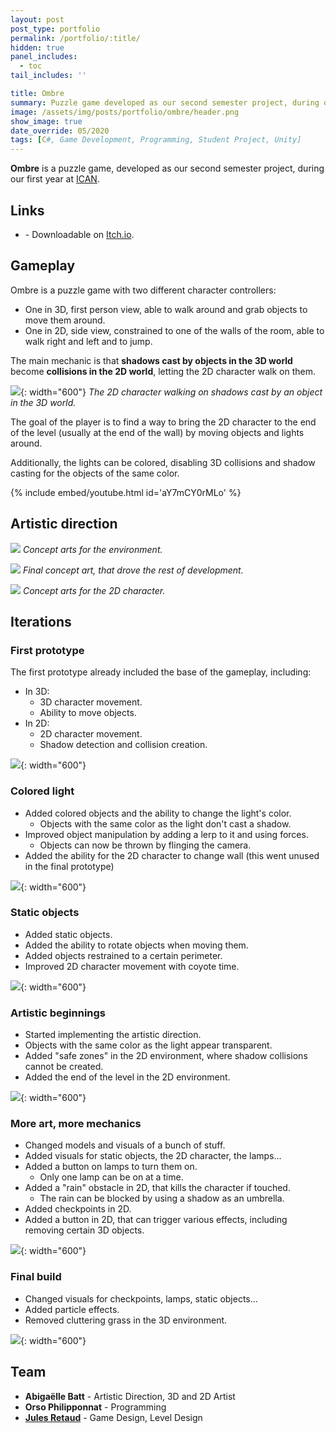 ```yaml
---
layout: post
post_type: portfolio
permalink: /portfolio/:title/
hidden: true
panel_includes:
  - toc
tail_includes: ''

title: Ombre
summary: Puzzle game developed as our second semester project, during our second year at ICAN.
image: /assets/img/posts/portfolio/ombre/header.png
show_image: true
date_override: 05/2020
tags: [C#, Game Development, Programming, Student Project, Unity]
---
```


**Ombre** is a puzzle game, developed as our second semester project, during our first year at [ICAN](https://www.ican-design.fr/).

## Links

- <i class="fa-brands fa-itch-io"></i> - Downloadable on [Itch.io](https://jules-retaud.itch.io/ombre).

## Gameplay

Ombre is a puzzle game with two different character controllers:
- One in 3D, first person view, able to walk around and grab objects to move them around. 
- One in 2D, side view, constrained to one of the walls of the room, able to walk right and left and to jump.

The main mechanic is that **shadows cast by objects in the 3D world** become **collisions in the 2D world**, letting the 2D character walk on them.

![](/assets/img/posts/portfolio/ombre/shadow_casting.png){: width="600"}
_The 2D character walking on shadows cast by an object in the 3D world._

The goal of the player is to find a way to bring the 2D character to the end of the level (usually at the end of the wall) by moving objects and lights around.

Additionally, the lights can be colored, disabling 3D collisions and shadow casting for the objects of the same color.

{% include embed/youtube.html id='aY7mCY0rMLo' %}

## Artistic direction

![](/assets/img/posts/portfolio/ombre/ombre_concept_arts.png)
_Concept arts for the environment._

![](/assets/img/posts/portfolio/ombre/ombre_final_concept_art.png)
_Final concept art, that drove the rest of development._

![](/assets/img/posts/portfolio/ombre/ombre_character_concept_art.png)
_Concept arts for the 2D character._

## Iterations

### First prototype

The first prototype already included the base of the gameplay, including:
- In 3D:
  - 3D character movement.
  - Ability to move objects.
- In 2D:
  - 2D character movement.
  - Shadow detection and collision creation.

![](/assets/img/posts/portfolio/ombre/iterations_01.png){: width="600"}

### Colored light

- Added colored objects and the ability to change the light's color.
  - Objects with the same color as the light don't cast a shadow.
- Improved object manipulation by adding a lerp to it and using forces.
  - Objects can now be thrown by flinging the camera.
- Added the ability for the 2D character to change wall (this went unused in the final prototype)

![](/assets/img/posts/portfolio/ombre/iterations_02.png){: width="600"}

### Static objects

- Added static objects.
- Added the ability to rotate objects when moving them.
- Added objects restrained to a certain perimeter.
- Improved 2D character movement with coyote time. 

![](/assets/img/posts/portfolio/ombre/iterations_04.png){: width="600"}

### Artistic beginnings

- Started implementing the artistic direction.
- Objects with the same color as the light appear transparent.
- Added "safe zones" in the 2D environment, where shadow collisions cannot be created.
- Added the end of the level in the 2D environment.

![](/assets/img/posts/portfolio/ombre/iterations_06.png){: width="600"}

### More art, more mechanics

- Changed models and visuals of a bunch of stuff.
- Added visuals for static objects, the 2D character, the lamps...
- Added a button on lamps to turn them on.
  - Only one lamp can be on at a time.
- Added a "rain" obstacle in 2D, that kills the character if touched.
  - The rain can be blocked by using a shadow as an umbrella.
- Added checkpoints in 2D.
- Added a button in 2D, that can trigger various effects, including removing certain 3D objects.

![](/assets/img/posts/portfolio/ombre/iterations_07.png){: width="600"}

### Final build

- Changed visuals for checkpoints, lamps, static objects...
- Added particle effects.
- Removed cluttering grass in the 3D environment.

![](/assets/img/posts/portfolio/ombre/iterations_08.png){: width="600"}

## Team

- **Abigaëlle Batt** - Artistic Direction, 3D and 2D Artist
- **Orso Philipponnat** - Programming
- **[Jules Retaud](https://julesretaud.com)** - Game Design, Level Design